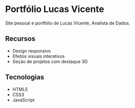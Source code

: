 # Portfólio Lucas Vicente

Site pessoal e portfólio de Lucas Vicente, Analista de Dados.

## Recursos
- Design responsivo
- Efeitos visuais interativos
- Seção de projetos com destaque 3D

## Tecnologias
- HTML5
- CSS3
- JavaScript